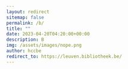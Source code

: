 ```yaml
---
layout: redirect
sitemap: false
permalink: /b/
title: ""
date: 2023-04-20T04:20:00+00:00
description: B
img: /assets/images/nope.png
author: hccbe
redirect_to: https://leuven.bibliotheek.be/
---
```


